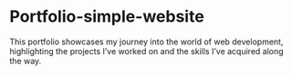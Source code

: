 # Portfolio-simple-website
This portfolio showcases my journey into the world of web development, highlighting the projects I’ve worked on and the skills I’ve acquired along the way.
